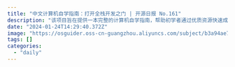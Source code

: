 ```yaml
---
title: "中文计算机自学指南：打开全栈开发之门 | 开源日报 No.161"
description: "该项目旨在提供一本完整的计算机自学指南，帮助初学者通过优质资源快速成长为全能程序员。"
date: "2024-01-24T14:29:40.372Z"
image: "https://osguider.oss-cn-guangzhou.aliyuncs.com/subject/b3a94ae739db9ffb486a87782b7f8c09.png"
tags: []
categories:
  - "daily"
---
```


